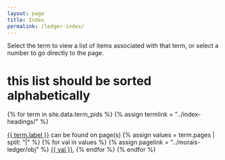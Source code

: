 ```yaml
---
layout: page
title: Index
permalink: /ledger-index/
---
```

 
 Select the term to view a list of items associated with that term, or select a number to go directly to the page. 
 
 # this list should be sorted alphabetically
 
 {% for term in site.data.term_pids %}
  {% assign termlink = "../index-headings/" %}
 <p>
 <a href="{{ termlink | append: term.pid }}">{{ term.label }}</a> can be found on page(s) 
 {% assign values = term.pages | split: "|"  %}
 {% for val in values %}
 {% assign pagelink = "../morais-ledger/obj" %}
 <a href="{{ pagelink | append: val }}">{{ val }}</a>,  
 {% endfor %}
 {% endfor %}
</p>